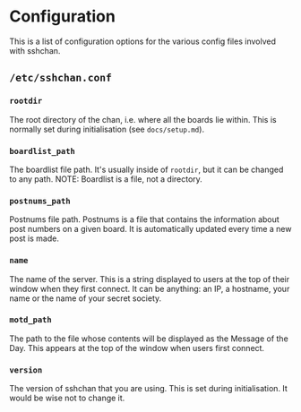 Configuration
===

This is a list of configuration options for the various config files involved with sshchan.

`/etc/sshchan.conf`
---
### `rootdir`
The root directory of the chan, i.e. where all the boards lie within. This is normally set during initialisation (see `docs/setup.md`).

### `boardlist_path`
The boardlist file path. It's usually inside of `rootdir`, but it can be changed to any path. NOTE: Boardlist is a file, not a directory.

### `postnums_path`
Postnums file path. Postnums is a file that contains the information about post numbers on a given board. It is automatically updated every time a new post is made.

### `name`
The name of the server. This is a string displayed to users at the top of their window when they first connect. It can be anything: an IP, a hostname, your name or the name of your secret society.

### `motd_path`
The path to the file whose contents will be displayed as the Message of the Day. This appears at the top of the window when users first connect.

### `version`
The version of sshchan that you are using. This is set during initialisation. It would be wise not to change it.
